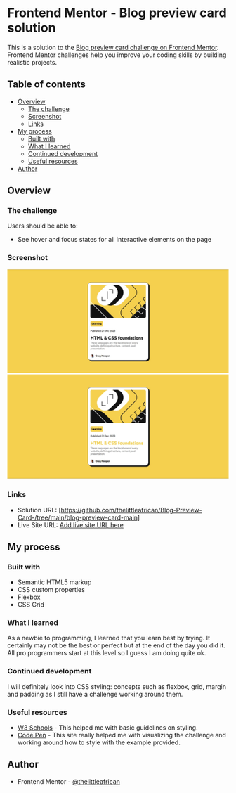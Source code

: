 # Frontend Mentor - Blog preview card solution

This is a solution to the [Blog preview card challenge on Frontend Mentor](https://www.frontendmentor.io/challenges/blog-preview-card-ckPaj01IcS). Frontend Mentor challenges help you improve your coding skills by building realistic projects.

## Table of contents

- [Overview](#overview)
  - [The challenge](#the-challenge)
  - [Screenshot](#screenshot)
  - [Links](#links)
- [My process](#my-process)
  - [Built with](#built-with)
  - [What I learned](#what-i-learned)
  - [Continued development](#continued-development)
  - [Useful resources](#useful-resources)
- [Author](#author)

## Overview

### The challenge

Users should be able to:

- See hover and focus states for all interactive elements on the page

### Screenshot

![](./design/screenshot.jpg)
![](./design/screenshot-active.jpg)

### Links

- Solution URL: [https://github.com/thelittleafrican/Blog-Preview-Card-/tree/main/blog-preview-card-main]
- Live Site URL: [Add live site URL here](https://your-live-site-url.com)

## My process

### Built with

- Semantic HTML5 markup
- CSS custom properties
- Flexbox
- CSS Grid

### What I learned

As a newbie to programming, I learned that you learn best by trying. It certainly may not be the best or perfect but at the end of the day you did it. All pro programmers start at this level so I guess I am doing quite ok.

### Continued development

I will definitely look into CSS styling: concepts such as flexbox, grid, margin and padding as I still have a challenge working around them.

### Useful resources

- [W3 Schools](https://www.w3schools.com/css/default.asp) - This helped me with basic guidelines on styling.
- [Code Pen](https://codepen.io/lyon-etyo/pen/OJmyMGd) - This site really helped me with visualizing the challenge and working around how to style with the example provided.

## Author

- Frontend Mentor - [@thelittleafrican](https://www.frontendmentor.io/profile/thelittleafrican)
